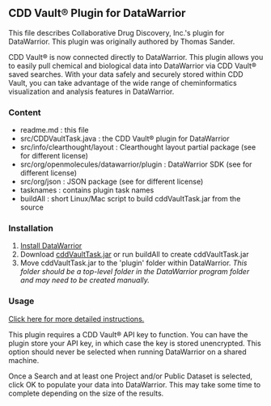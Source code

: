 ## CDD Vault® Plugin for DataWarrior

This file describes Collaborative Drug Discovery, Inc.'s plugin for DataWarrior.  This plugin was originally authored by Thomas Sander.

CDD Vault® is now connected directly to DataWarrior. This plugin allows you to easily pull chemical and biological data into DataWarrior via CDD Vault® saved searches.  With your data safely and securely stored within CDD Vault, you can take advantage of the wide range of cheminformatics visualization and analysis features in DataWarrior.

### Content

- readme.md                               : this file
- src/CDDVaultTask.java                    : the CDD Vault® plugin for DataWarrior
- src/info/clearthought/layout             : Clearthought layout partial package (see for different license)
- src/org/openmolecules/datawarrior/plugin : DataWarrior SDK (see for different license)
- src/org/json                             : JSON package (see for different license)
- tasknames                                : contains plugin task names
- buildAll                                 : short Linux/Mac script to build cddVaultTask.jar from the source


### Installation
1. [Install DataWarrior](http://www.openmolecules.org/datawarrior/download.html)
2. Download [cddVaultTask.jar](https://support.collaborativedrug.com/hc/en-us/articles/115005330646-API-via-DataWarrior-the-basics) or run buildAll to create cddVaultTask.jar
3. Move cddVaultTask.jar to the 'plugin' folder within DataWarrior. *This folder should be a top-level folder in the DataWarrior program folder and may need to be created manually.*

### Usage
[Click here for more detailed instructions.](https://support.collaborativedrug.com/hc/en-us/articles/115005330646-API-via-DataWarrior-the-basics)

This plugin requires a CDD Vault® API key to function.  You can have the plugin store your API key, in which case the key is stored unencrypted. This option should never be selected when running DataWarrior on a shared machine.

Once a Search and at least one Project and/or Public Dataset is selected, click OK to populate your data into DataWarrior.  This may take some time to complete depending on the size of the results.
